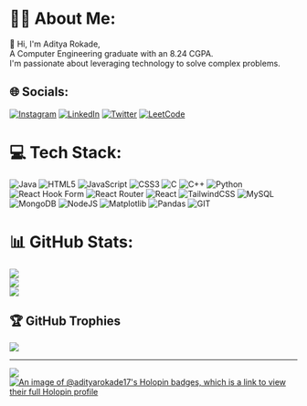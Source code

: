 

#  👨‍💻 About Me:
👋 Hi, I'm Aditya Rokade, <br>A Computer Engineering graduate with an 8.24 CGPA. <br>I'm passionate about leveraging technology to solve complex problems.


## 🌐 Socials:
[![Instagram](https://img.shields.io/badge/Instagram-%23E4405F.svg?logo=Instagram&logoColor=white)](https://instagram.com/_aditya_rokade) [![LinkedIn](https://img.shields.io/badge/LinkedIn-%230077B5.svg?logo=linkedin&logoColor=white)](https://linkedin.com/in/aditya-rokade) [![Twitter](https://img.shields.io/badge/Twitter-%231DA1F2.svg?logo=Twitter&logoColor=white)](https://twitter.com/imAditya_R) [![LeetCode](https://img.shields.io/badge/LeetCode-%23F89F63.svg?logo=LeetCode&logoColor=white)](https://leetcode.com/adityarokade176/)

# 💻 Tech Stack:
![Java](https://img.shields.io/badge/java-%23ED8B00.svg?style=for-the-badge&logo=openjdk&logoColor=white) ![HTML5](https://img.shields.io/badge/html5-%23E34F26.svg?style=for-the-badge&logo=html5&logoColor=white) ![JavaScript](https://img.shields.io/badge/javascript-%23323330.svg?style=for-the-badge&logo=javascript&logoColor=%23F7DF1E) ![CSS3](https://img.shields.io/badge/css3-%231572B6.svg?style=for-the-badge&logo=css3&logoColor=white) ![C](https://img.shields.io/badge/c-%2300599C.svg?style=for-the-badge&logo=c&logoColor=white) ![C++](https://img.shields.io/badge/c++-%2300599C.svg?style=for-the-badge&logo=c%2B%2B&logoColor=white) ![Python](https://img.shields.io/badge/python-3670A0?style=for-the-badge&logo=python&logoColor=ffdd54) ![React Hook Form](https://img.shields.io/badge/React%20Hook%20Form-%23EC5990.svg?style=for-the-badge&logo=reacthookform&logoColor=white) ![React Router](https://img.shields.io/badge/React_Router-CA4245?style=for-the-badge&logo=react-router&logoColor=white) ![React](https://img.shields.io/badge/react-%2320232a.svg?style=for-the-badge&logo=react&logoColor=%2361DAFB) ![TailwindCSS](https://img.shields.io/badge/tailwindcss-%2338B2AC.svg?style=for-the-badge&logo=tailwind-css&logoColor=white) ![MySQL](https://img.shields.io/badge/mysql-%2300000f.svg?style=for-the-badge&logo=mysql&logoColor=white) ![MongoDB](https://img.shields.io/badge/MongoDB-%234ea94b.svg?style=for-the-badge&logo=mongodb&logoColor=white) ![NodeJS](https://img.shields.io/badge/node.js-6DA55F?style=for-the-badge&logo=node.js&logoColor=white) ![Matplotlib](https://img.shields.io/badge/Matplotlib-%23ffffff.svg?style=for-the-badge&logo=Matplotlib&logoColor=black) ![Pandas](https://img.shields.io/badge/pandas-%23150458.svg?style=for-the-badge&logo=pandas&logoColor=white) ![GIT](https://img.shields.io/badge/Git-fc6d26?style=for-the-badge&logo=git&logoColor=white)
# 📊 GitHub Stats:
![](https://github-readme-stats.vercel.app/api?username=AdityaRokade17&theme=dark&hide_border=false&include_all_commits=false&count_private=false)<br/>
![](https://github-readme-streak-stats.herokuapp.com/?user=AdityaRokade17&theme=dark&hide_border=false)<br/>
![](https://github-readme-stats.vercel.app/api/top-langs/?username=AdityaRokade17&theme=dark&hide_border=false&include_all_commits=false&count_private=false&layout=compact)

## 🏆 GitHub Trophies
![](https://github-profile-trophy.vercel.app/?username=AdityaRokade17&theme=radical&no-frame=false&no-bg=true&margin-w=4)

---
[![](https://visitcount.itsvg.in/api?id=AdityaRokade17&icon=0&color=0)](https://visitcount.itsvg.in)
[![An image of @adityarokade17's Holopin badges, which is a link to view their full Holopin profile](https://holopin.me/adityarokade17)](https://holopin.io/@adityarokade17)

<!-- Proudly created with GPRM ( https://gprm.itsvg.in ) -->
